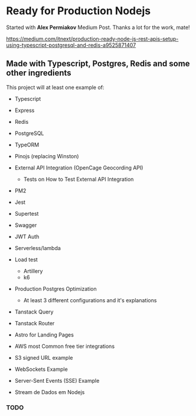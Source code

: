 # Ready for Production Nodejs

Started with **Alex Permiakov** Medium Post. Thanks a lot for the work, mate!

https://medium.com/itnext/production-ready-node-js-rest-apis-setup-using-typescript-postgresql-and-redis-a9525871407

## Made with Typescript, Postgres, Redis and some other ingredients

This project will at least one example of:

- Typescript

- Express

- Redis

- PostgreSQL

- TypeORM

- Pinojs (replacing Winston)

- External API Integration (OpenCage Geocording API)
  - Tests on How to Test External API Integration

- PM2

- Jest

- Supertest

- Swagger

- JWT Auth

- Serverless/lambda

- Load test
  - Artillery
  - k6

- Production Postgres Optimization
  - At least 3 different configurations and it's explanations

- Tanstack Query

- Tanstack Router

- Astro for Landing Pages

- AWS most Common free tier integrations

- S3 signed URL example

- WebSockets Example

- Server-Sent Events (SSE) Example

- Stream de Dados em Nodejs

### TODO
